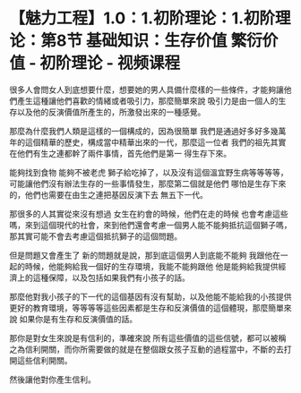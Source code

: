 # 【魅力工程】1.0：1.初阶理论：1.初阶理论：第8节 基础知识：生存价值 繁衍价值 - 初阶理论 - 视频课程

很多人會問女人到底想要什麼，想要她的男人具備什麼樣的一些條件，才能夠讓他們產生這種讓他們喜歡的情緒或者吸引力，那麼簡單來說 吸引力是由一個人的生存以及他的反演價值所產生的，所激發出來的一種感覺。

那麼為什麼我們人類是這樣的一個構成的，因為很簡單 我們是通過好多好多幾萬年的這個精華的歷史，構成當中精華出來的一代，那麼這一位者 我們的祖先其實在他們有生之連都幹了兩件事情，首先他們是第一 得生存下來。

能夠找到食物 能夠不被老虎 獅子給吃掉了，以及沒有這個溫宜野生病等等等等，可能讓他們沒有辦法生存的一些事情發生，那麼第二個就是他們 哪怕是生存下來的，他們也需要在由生之連把基因反演下去 無五下一代。

那很多的人其實從來沒有想過 女生在約會的時候，他們在走的時候 也會考慮這些嗎，來到這個現代的社會，來到他們還會考慮一個男人能不能夠抵抗這個獅子嗎，那其實可能不會去考慮這個抵抗獅子的這個問題。

但是問題又會產生了 新的問題就是說，那到底這個男人到底能不能夠 我跟他在一起的時候，他能夠給我一個好的生存環境，我能不能夠跟他 他是能夠給我提供經濟上的這種保障，以及包括如果我們有小孩子的話。

那麼他對我小孩子的下一代的這個基因有沒有幫助，以及他能不能給我的小孩提供更好的教育環境，等等等等這些因素都是生存和反演價值的這個體現，那麼簡單來說 如果你是有生存和反演價值的話。

那你是對女生來說是有信利的，準確來說 所有這些價值的這些信號，都可以被稱之為信利開關，而你所需要做的就是在整個跟女孩子互動的過程當中，不斷的去打開這些信利開關。

然後讓他對你產生信利。